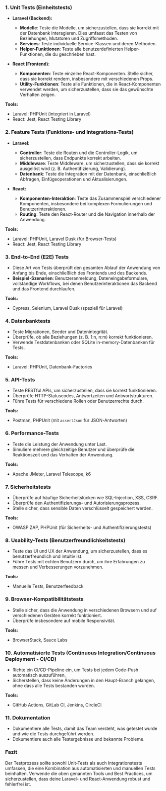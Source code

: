 ### 1. **Unit Tests (Einheitstests)**
   - **Laravel (Backend):**
     - **Modelle**: Teste die Modelle, um sicherzustellen, dass sie korrekt mit der Datenbank interagieren. Dies umfasst das Testen von Beziehungen, Mutatoren und Zugriffsmethoden.
     - **Services**: Teste individuelle Service-Klassen und deren Methoden.
     - **Helper-Funktionen**: Teste alle benutzerdefinierten Helper-Funktionen, die du geschrieben hast.

   - **React (Frontend):**
     - **Komponenten**: Teste einzelne React-Komponenten. Stelle sicher, dass sie korrekt rendern, insbesondere mit verschiedenen Props.
     - **Utility-Funktionen**: Teste alle Funktionen, die in React-Komponenten verwendet werden, um sicherzustellen, dass sie das gewünschte Verhalten zeigen.

   **Tools:**
   - Laravel: PHPUnit (integriert in Laravel)
   - React: Jest, React Testing Library

### 2. **Feature Tests (Funktions- und Integrations-Tests)**
   - **Laravel:**
     - **Controller**: Teste die Routen und die Controller-Logik, um sicherzustellen, dass Endpunkte korrekt arbeiten.
     - **Middleware**: Teste Middleware, um sicherzustellen, dass sie korrekt ausgelöst wird (z. B. Authentifizierung, Validierung).
     - **Datenbank**: Teste die Integration mit der Datenbank, einschließlich Abfragen, Einfügeoperationen und Aktualisierungen.

   - **React:**
     - **Komponenten-Interaktion**: Teste das Zusammenspiel verschiedener Komponenten, insbesondere bei komplexen Formulierungen und Benutzerinteraktionen.
     - **Routing**: Teste den React-Router und die Navigation innerhalb der Anwendung.

   **Tools:**
   - Laravel: PHPUnit, Laravel Dusk (für Browser-Tests)
   - React: Jest, React Testing Library

### 3. **End-to-End (E2E) Tests**
   - Diese Art von Tests überprüft den gesamten Ablauf der Anwendung von Anfang bis Ende, einschließlich des Frontends und des Backends.
   - **Beispiel-Szenarien**: Benutzeranmeldung, Dateneingabeformulare, vollständige Workflows, bei denen Benutzerinteraktionen das Backend und das Frontend durchlaufen.

   **Tools:**
   - Cypress, Selenium, Laravel Dusk (speziell für Laravel)

### 4. **Datenbanktests**
   - Teste Migrationen, Seeder und Datenintegrität.
   - Überprüfe, ob alle Beziehungen (z. B. 1:n, n:m) korrekt funktionieren.
   - Verwende Testdatenbanken oder SQLite in-memory-Datenbanken für Tests.

   **Tools:**
   - Laravel: PHPUnit, Datenbank-Factories

### 5. **API-Tests**
   - Teste RESTful APIs, um sicherzustellen, dass sie korrekt funktionieren.
   - Überprüfe HTTP-Statuscodes, Antwortzeiten und Antwortstrukturen.
   - Führe Tests für verschiedene Rollen oder Benutzerrechte durch.

   **Tools:**
   - Postman, PHPUnit (mit `assertJson` für JSON-Antworten)

### 6. **Performance-Tests**
   - Teste die Leistung der Anwendung unter Last.
   - Simuliere mehrere gleichzeitige Benutzer und überprüfe die Reaktionszeit und das Verhalten der Anwendung.

   **Tools:**
   - Apache JMeter, Laravel Telescope, k6

### 7. **Sicherheitstests**
   - Überprüfe auf häufige Sicherheitslücken wie SQL-Injection, XSS, CSRF.
   - Überprüfe den Authentifizierungs- und Autorisierungsprozess.
   - Stelle sicher, dass sensible Daten verschlüsselt gespeichert werden.

   **Tools:**
   - OWASP ZAP, PHPUnit (für Sicherheits- und Authentifizierungstests)

### 8. **Usability-Tests (Benutzerfreundlichkeitstests)**
   - Teste das UI und UX der Anwendung, um sicherzustellen, dass es benutzerfreundlich und intuitiv ist.
   - Führe Tests mit echten Benutzern durch, um ihre Erfahrungen zu messen und Verbesserungen vorzunehmen.

   **Tools:**
   - Manuelle Tests, Benutzerfeedback

### 9. **Browser-Kompatibilitätstests**
   - Stelle sicher, dass die Anwendung in verschiedenen Browsern und auf verschiedenen Geräten korrekt funktioniert.
   - Überprüfe insbesondere auf mobile Responsivität.

   **Tools:**
   - BrowserStack, Sauce Labs

### 10. **Automatisierte Tests (Continuous Integration/Continuous Deployment - CI/CD)**
   - Richte ein CI/CD-Pipeline ein, um Tests bei jedem Code-Push automatisch auszuführen.
   - Sicherstellen, dass keine Änderungen in den Haupt-Branch gelangen, ohne dass alle Tests bestanden wurden.

   **Tools:**
   - GitHub Actions, GitLab CI, Jenkins, CircleCI

### 11. **Dokumentation**
   - Dokumentiere alle Tests, damit das Team versteht, was getestet wurde und wie die Tests durchgeführt werden.
   - Dokumentiere auch alle Testergebnisse und bekannte Probleme.

### Fazit
Der Testprozess sollte sowohl Unit-Tests als auch Integrationstests umfassen, die eine Kombination aus automatisierten und manuellen Tests beinhalten. Verwende die oben genannten Tools und Best Practices, um sicherzustellen, dass deine Laravel- und React-Anwendung robust und fehlerfrei ist.